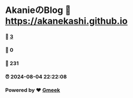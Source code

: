 # AkanieのBlog :link: https://akanekashi.github.io 
### :page_facing_up: [3](https://akanekashi.github.io/tag.html) 
### :speech_balloon: 0 
### :hibiscus: 231 
### :alarm_clock: 2024-08-04 22:22:08 
### Powered by :heart: [Gmeek](https://github.com/Meekdai/Gmeek)
